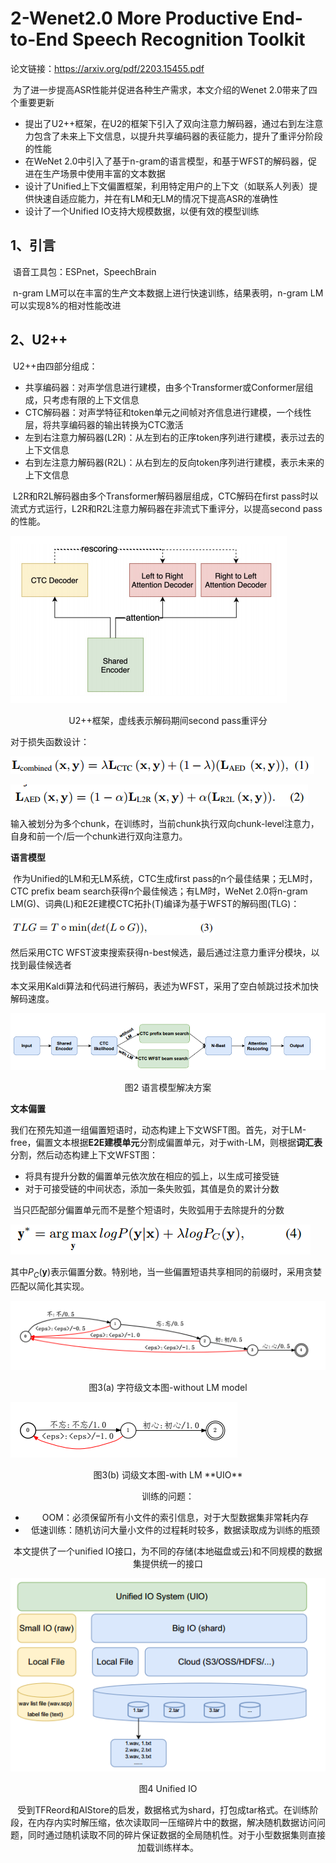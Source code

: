 # 2-Wenet2.0 More Productive End-to-End Speech Recognition Toolkit

论文链接：https://arxiv.org/pdf/2203.15455.pdf

​	为了进一步提高ASR性能并促进各种生产需求，本文介绍的Wenet 2.0带来了四个重要更新

- 提出了U2++框架，在U2的框架下引入了双向注意力解码器，通过右到左注意力包含了未来上下文信息，以提升共享编码器的表征能力，提升了重评分阶段的性能
- 在WeNet 2.0中引入了基于n-gram的语言模型，和基于WFST的解码器，促进在生产场景中使用丰富的文本数据
- 设计了Unified上下文偏置框架，利用特定用户的上下文（如联系人列表）提供快速自适应能力，并在有LM和无LM的情况下提高ASR的准确性
- 设计了一个Unified IO支持大规模数据，以便有效的模型训练

## 1、引言

​	语音工具包：ESPnet，SpeechBrain

​	n-gram LM可以在丰富的生产文本数据上进行快速训练，结果表明，n-gram LM可以实现8%的相对性能改进

## 2、U2++

​	U2++由四部分组成：

- 共享编码器：对声学信息进行建模，由多个Transformer或Conformer层组成，只考虑有限的上下文信息
- CTC解码器：对声学特征和token单元之间帧对齐信息进行建模，一个线性层，将共享编码器的输出转换为CTC激活
- 左到右注意力解码器(L2R)：从左到右的正序token序列进行建模，表示过去的上下文信息
- 右到左注意力解码器(R2L)：从右到左的反向token序列进行建模，表示未来的上下文信息

​	L2R和R2L解码器由多个Transformer解码器层组成，CTC解码在first pass时以流式方式运行，L2R和R2L注意力解码器在非流式下重评分，以提高second pass的性能。



![](../../../figs.assets/image-20230518204601520.png)

<center> U2++框架，虚线表示解码期间second pass重评分</center>

对于损失函数设计：

![](../../../figs.assets/image-20230518210101318.png)

![](../../../figs.assets/image-20230518210116986.png)

输入被划分为多个chunk，在训练时，当前chunk执行双向chunk-level注意力，自身和前一个/后一个chunk进行双向注意力。

**语言模型**

​	作为Unified的LM和无LM系统，CTC生成first pass的n个最佳结果；无LM时，CTC prefix beam search获得n个最佳候选；有LM时，WeNet 2.0将n-gram LM(G)、词典(L)和E2E建模CTC拓扑(T)编译为基于WFST的解码图(TLG)：

![](../../../figs.assets/image-20230518211306785.png)

然后采用CTC WFST波束搜索获得n-best候选，最后通过注意力重评分模块，以找到最佳候选者

本文采用Kaldi算法和代码进行解码，表述为WFST，采用了空白帧跳过技术加快解码速度。

![](../../../figs.assets/image-20230518210547875.png)

<center>图2 语言模型解决方案</center>



**文本偏置**

​	我们在预先知道一组偏置短语时，动态构建上下文WSFT图。首先，对于LM-free，偏置文本根据**E2E建模单元**分割成偏置单元，对于with-LM，则根据**词汇表**分割，然后动态构建上下文WFST图：

- 将具有提升分数的偏置单元依次放在相应的弧上，以生成可接受链
- 对于可接受链的中间状态，添加一条失败弧，其值是负的累计分数

​	当只匹配部分偏置单元而不是整个短语时，失败弧用于去除提升的分数

![](../../../figs.assets/image-20230518213307469.png)

其中$P_C(\mathbf y)$表示偏置分数。特别地，当一些偏置短语共享相同的前缀时，采用贪婪匹配以简化其实现。

![](../../../figs.assets/image-20230518212920306.png)

<center>图3(a) 字符级文本图-without LM model</center>

![](../../../figs.assets/image-20230518213011510.png)

<center>图3(b) 词级文本图-with LM
**UIO**

训练的问题：

- OOM：必须保留所有小文件的索引信息，对于大型数据集非常耗内存
- 低速训练：随机访问大量小文件的过程耗时较多，数据读取成为训练的瓶颈

本文提供了一个unified IO接口，为不同的存储(本地磁盘或云)和不同规模的数据集提供统一的接口

![](../../../figs.assets/image-20230518214036496.png)

<center>图4 Unified IO</center>

受到TFReord和AIStore的启发，数据格式为shard，打包成tar格式。在训练阶段，在内存内实时解压缩，依次读取同一压缩碎片中的数据，解决随机数据访问问题，同时通过随机读取不同的碎片保证数据的全局随机性。对于小型数据集则直接加载训练样本。

